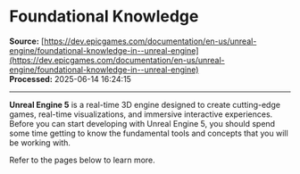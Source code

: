 # Foundational Knowledge

**Source:** [https://dev.epicgames.com/documentation/en-us/unreal-engine/foundational-knowledge-in--unreal-engine](https://dev.epicgames.com/documentation/en-us/unreal-engine/foundational-knowledge-in--unreal-engine)  
**Processed:** 2025-06-14 16:24:15

---

**Unreal Engine 5** is a real-time 3D engine designed to create cutting-edge games, real-time visualizations, and immersive interactive experiences. Before you can start developing with Unreal Engine 5, you should spend some time getting to know the fundamental tools and concepts that you will be working with.

Refer to the pages below to learn more.